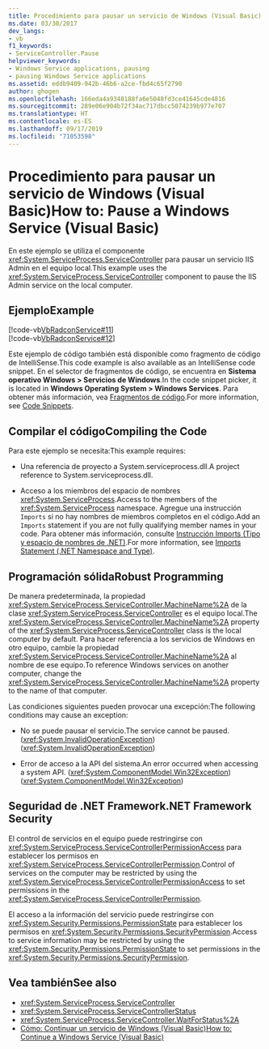```yaml
---
title: Procedimiento para pausar un servicio de Windows (Visual Basic)
ms.date: 03/30/2017
dev_langs:
- vb
f1_keywords:
- ServiceController.Pause
helpviewer_keywords:
- Windows Service applications, pausing
- pausing Windows Service applications
ms.assetid: eddb9409-942b-46b6-a2ce-fbd4c65f2790
author: ghogen
ms.openlocfilehash: 166eda4a9348188fa6e5048fd3ce41645cde4816
ms.sourcegitcommit: 289e06e904b72f34ac717dbcc5074239b977e707
ms.translationtype: HT
ms.contentlocale: es-ES
ms.lasthandoff: 09/17/2019
ms.locfileid: "71053598"
---
```

# <a name="how-to-pause-a-windows-service-visual-basic"></a><span data-ttu-id="e1f1f-102">Procedimiento para pausar un servicio de Windows (Visual Basic)</span><span class="sxs-lookup"><span data-stu-id="e1f1f-102">How to: Pause a Windows Service (Visual Basic)</span></span>
<span data-ttu-id="e1f1f-103">En este ejemplo se utiliza el componente <xref:System.ServiceProcess.ServiceController> para pausar un servicio IIS Admin en el equipo local.</span><span class="sxs-lookup"><span data-stu-id="e1f1f-103">This example uses the <xref:System.ServiceProcess.ServiceController> component to pause the IIS Admin service on the local computer.</span></span>  
  
## <a name="example"></a><span data-ttu-id="e1f1f-104">Ejemplo</span><span class="sxs-lookup"><span data-stu-id="e1f1f-104">Example</span></span>  
 [!code-vb[VbRadconService#11](../../../samples/snippets/visualbasic/VS_Snippets_VBCSharp/VbRadconService/VB/MyNewService.vb#11)]  
[!code-vb[VbRadconService#12](../../../samples/snippets/visualbasic/VS_Snippets_VBCSharp/VbRadconService/VB/MyNewService.vb#12)]  
  
 <span data-ttu-id="e1f1f-105">Este ejemplo de código también está disponible como fragmento de código de IntelliSense.</span><span class="sxs-lookup"><span data-stu-id="e1f1f-105">This code example is also available as an IntelliSense code snippet.</span></span> <span data-ttu-id="e1f1f-106">En el selector de fragmentos de código, se encuentra en **Sistema operativo Windows > Servicios de Windows**.</span><span class="sxs-lookup"><span data-stu-id="e1f1f-106">In the code snippet picker, it is located in **Windows Operating System > Windows Services**.</span></span> <span data-ttu-id="e1f1f-107">Para obtener más información, vea [Fragmentos de código](/visualstudio/ide/code-snippets).</span><span class="sxs-lookup"><span data-stu-id="e1f1f-107">For more information, see [Code Snippets](/visualstudio/ide/code-snippets).</span></span>  
  
## <a name="compiling-the-code"></a><span data-ttu-id="e1f1f-108">Compilar el código</span><span class="sxs-lookup"><span data-stu-id="e1f1f-108">Compiling the Code</span></span>  
 <span data-ttu-id="e1f1f-109">Para este ejemplo se necesita:</span><span class="sxs-lookup"><span data-stu-id="e1f1f-109">This example requires:</span></span>  
  
- <span data-ttu-id="e1f1f-110">Una referencia de proyecto a System.serviceprocess.dll.</span><span class="sxs-lookup"><span data-stu-id="e1f1f-110">A project reference to System.serviceprocess.dll.</span></span>  
  
- <span data-ttu-id="e1f1f-111">Acceso a los miembros del espacio de nombres <xref:System.ServiceProcess>.</span><span class="sxs-lookup"><span data-stu-id="e1f1f-111">Access to the members of the <xref:System.ServiceProcess> namespace.</span></span> <span data-ttu-id="e1f1f-112">Agregue una instrucción `Imports` si no hay nombres de miembros completos en el código.</span><span class="sxs-lookup"><span data-stu-id="e1f1f-112">Add an `Imports` statement if you are not fully qualifying member names in your code.</span></span> <span data-ttu-id="e1f1f-113">Para obtener más información, consulte [Instrucción Imports (Tipo y espacio de nombres de .NET)](../../visual-basic/language-reference/statements/imports-statement-net-namespace-and-type.md).</span><span class="sxs-lookup"><span data-stu-id="e1f1f-113">For more information, see [Imports Statement (.NET Namespace and Type)](../../visual-basic/language-reference/statements/imports-statement-net-namespace-and-type.md).</span></span>  
  
## <a name="robust-programming"></a><span data-ttu-id="e1f1f-114">Programación sólida</span><span class="sxs-lookup"><span data-stu-id="e1f1f-114">Robust Programming</span></span>  
 <span data-ttu-id="e1f1f-115">De manera predeterminada, la propiedad <xref:System.ServiceProcess.ServiceController.MachineName%2A> de la clase <xref:System.ServiceProcess.ServiceController> es el equipo local.</span><span class="sxs-lookup"><span data-stu-id="e1f1f-115">The <xref:System.ServiceProcess.ServiceController.MachineName%2A> property of the <xref:System.ServiceProcess.ServiceController> class is the local computer by default.</span></span> <span data-ttu-id="e1f1f-116">Para hacer referencia a los servicios de Windows en otro equipo, cambie la propiedad <xref:System.ServiceProcess.ServiceController.MachineName%2A> al nombre de ese equipo.</span><span class="sxs-lookup"><span data-stu-id="e1f1f-116">To reference Windows services on another computer, change the <xref:System.ServiceProcess.ServiceController.MachineName%2A> property to the name of that computer.</span></span>  
  
 <span data-ttu-id="e1f1f-117">Las condiciones siguientes pueden provocar una excepción:</span><span class="sxs-lookup"><span data-stu-id="e1f1f-117">The following conditions may cause an exception:</span></span>  
  
- <span data-ttu-id="e1f1f-118">No se puede pausar el servicio.</span><span class="sxs-lookup"><span data-stu-id="e1f1f-118">The service cannot be paused.</span></span> <span data-ttu-id="e1f1f-119">(<xref:System.InvalidOperationException>)</span><span class="sxs-lookup"><span data-stu-id="e1f1f-119">(<xref:System.InvalidOperationException>)</span></span>  
  
- <span data-ttu-id="e1f1f-120">Error de acceso a la API del sistema.</span><span class="sxs-lookup"><span data-stu-id="e1f1f-120">An error occurred when accessing a system API.</span></span> <span data-ttu-id="e1f1f-121">(<xref:System.ComponentModel.Win32Exception>)</span><span class="sxs-lookup"><span data-stu-id="e1f1f-121">(<xref:System.ComponentModel.Win32Exception>)</span></span>  
  
## <a name="net-framework-security"></a><span data-ttu-id="e1f1f-122">Seguridad de .NET Framework</span><span class="sxs-lookup"><span data-stu-id="e1f1f-122">.NET Framework Security</span></span>  
 <span data-ttu-id="e1f1f-123">El control de servicios en el equipo puede restringirse con <xref:System.ServiceProcess.ServiceControllerPermissionAccess> para establecer los permisos en <xref:System.ServiceProcess.ServiceControllerPermission>.</span><span class="sxs-lookup"><span data-stu-id="e1f1f-123">Control of services on the computer may be restricted by using the <xref:System.ServiceProcess.ServiceControllerPermissionAccess> to set permissions in the <xref:System.ServiceProcess.ServiceControllerPermission>.</span></span>  
  
 <span data-ttu-id="e1f1f-124">El acceso a la información del servicio puede restringirse con <xref:System.Security.Permissions.PermissionState> para establecer los permisos en <xref:System.Security.Permissions.SecurityPermission>.</span><span class="sxs-lookup"><span data-stu-id="e1f1f-124">Access to service information may be restricted by using the <xref:System.Security.Permissions.PermissionState> to set permissions in the <xref:System.Security.Permissions.SecurityPermission>.</span></span>  
  
## <a name="see-also"></a><span data-ttu-id="e1f1f-125">Vea también</span><span class="sxs-lookup"><span data-stu-id="e1f1f-125">See also</span></span>

- <xref:System.ServiceProcess.ServiceController>
- <xref:System.ServiceProcess.ServiceControllerStatus>
- <xref:System.ServiceProcess.ServiceController.WaitForStatus%2A>
- [<span data-ttu-id="e1f1f-126">Cómo: Continuar un servicio de Windows (Visual Basic)</span><span class="sxs-lookup"><span data-stu-id="e1f1f-126">How to: Continue a Windows Service (Visual Basic)</span></span>](how-to-continue-a-windows-service-visual-basic.md)
